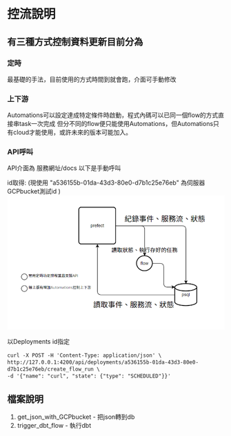 # 控流說明


   
## 有三種方式控制資料更新目前分為

### 定時
最基礎的手法，目前使用的方式時間到就會跑，介面可手動修改

### 上下游
Automations可以設定達成特定條件時啟動，程式內碼可以已同一個flow的方式直接串task一次完成
但分不同的flow便只能使用Automations，但Automations只有cloud才能使用，或許未來的版本可能加入。

### API呼叫
API介面為 服務網址/docs 以下是手動呼叫

id取得: (現使用 "a536155b-01da-43d3-80e0-d7b1c25e76eb" 為伺服器GCPbucket測試id )
![Alt text](image.png)

以Deployments id指定
```
curl -X POST -H 'Content-Type: application/json' \
http://127.0.0.1:4200/api/deployments/a536155b-01da-43d3-80e0-d7b1c25e76eb/create_flow_run \
-d '{"name": "curl", "state": {"type": "SCHEDULED"}}'
```

## 檔案說明
1. get_json_with_GCPbucket - 把json轉到db
2. trigger_dbt_flow - 執行dbt